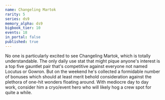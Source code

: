 ```yaml
---
name: Changeling Martok
rarity: 5
series: ds9
memory_alpha: ds9
bigbook_tier: 10
events: 18
in_portal: false
published: true
---
```


No one is particularly excited to see Changeling Martok, which is totally understandable. The only daily use stat that might pique anyone's interest is a top five gauntlet pair that's competitive against everyone not named Locutus or Gowron. But on the weekend he's collected a formidable number of bonuses which should at least merit behold consideration against the plethora of one-hit wonders floating around. With mediocre day to day work, consider him a cryo/event hero who will likely hog a crew spot for quite a while.
